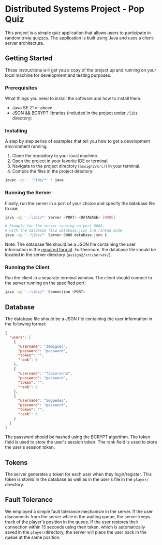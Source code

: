 # Distributed Systems Project - Pop Quiz

This project is a simple quiz application that allows users to participate in random trivia quizzes. The application is built using Java and uses a client-server architecture.

## Getting Started

These instructions will get you a copy of the project up and running on your local machine for development and testing purposes.

### Prerequisites

What things you need to install the software and how to install them.

- Java SE 21 or above
- JSON && BCRYPT libraries (included in the project under `/libs` directory)

### Installing

A step by step series of examples that tell you how to get a development environment running.

1. Clone the repository to your local machine.
2. Open the project in your favorite IDE or terminal.
3. Navigate to the project directory (`assign2/src/`) in your terminal.
4. Compile the files in the project directory:

```bash
javac -cp '.:libs/*' *.java
```

### Running the Server

Finally, run the server in a port of your choice and specify the database file to use.

```bash
java -cp '.:libs/*' Server <PORT> <DATABASE> [MODE]

# Example for the server running on port 8080,
# with the database file database.json and ranked mode
java -cp '.:libs/*' Server 8080 database.json 1
```
Note: The database file should be a JSON file containing the user information in the [required format](#database). Furthermore, the database file should be located in the server directory (`assign2/src/server/`).


### Running the Client

Run the client in a separate terminal window. The client should connect to the server running on the specified port:

```bash
java -cp '.:libs/*' Connection <PORT>
```


## Database

The database file should be a JSON file containing the user information in the following format:

```json
{
  "users": [
    {
      "username": "zemiguel",
      "password": "password",
      "token": "",
      "rank": 0
    },
    {
      "username": "fabiorocha",
      "password": "password",
      "token": "",
      "rank": 0
    },
    {
      "username": "zeguedes",
      "password": "password",
      "token": "",
      "rank": 0
    }
  ]
}
```

The password should be hashed using the BCRYPT algorithm. The token field is used to store the user's session token. The rank field is used to store the user's session token.

## Tokens

The server generates a token for each user when they login/register. This token is stored in the database as well as in the user's file in the `player/` directory. 

## Fault Tolerance

We employed a simple fault tolerance mechanism in the server. If the user disconnects from the server while in the waiting queue, the server keeps track of the player's position in the queue. If the user restores their connection within 15 seconds using their token, which is automatically saved in the `player/`directory, the server will place the user back in the queue at the same position.